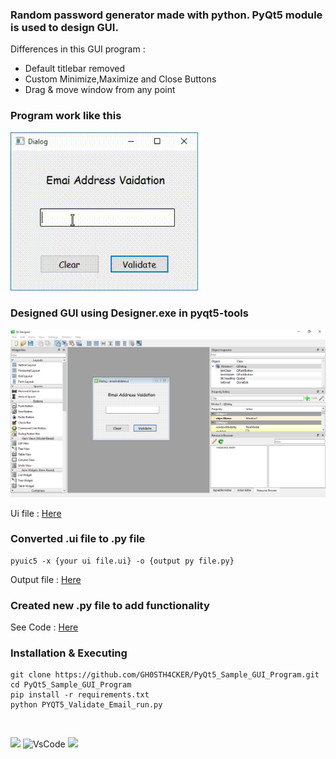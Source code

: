 ### Random password generator made with python. PyQt5 module is used to design GUI.

Differences in this GUI program :

* Default titlebar removed
* Custom Minimize,Maximize and Close Buttons
* Drag & move window from any point

### Program work like this 
<img src='https://raw.githubusercontent.com/GH0STH4CKER/PyQt5_Sample_GUI_Program/main/images/Running_program_Pyqt5.gif' width='300px'>

### Designed GUI using Designer.exe in pyqt5-tools 
<img src='https://raw.githubusercontent.com/GH0STH4CKER/PyQt5_Sample_GUI_Program/main/images/QT_Designer_Img.png' width='1000px' >

Ui file : <a href='https://github.com/GH0STH4CKER/PyQt5_Sample_GUI_Program/blob/main/emailvalidate.ui'>Here</a>

### Converted .ui file to .py file
```
pyuic5 -x {your ui file.ui} -o {output py file.py}
```
Output file : <a href='https://github.com/GH0STH4CKER/PyQt5_Sample_GUI_Program/blob/main/PYQT5_Validate_Email_ui.py'>Here</a>

### Created new .py file to add functionality

See Code : <a href='https://github.com/GH0STH4CKER/PyQt5_Sample_GUI_Program/blob/main/PYQT5_Validate_Email_run.py'>Here</a>

### Installation & Executing
```
git clone https://github.com/GH0STH4CKER/PyQt5_Sample_GUI_Program.git
cd PyQt5_Sample_GUI_Program
pip install -r requirements.txt
python PYQT5_Validate_Email_run.py
```
<br>

<a href='https://www.python.org/downloads/release/python-3810/'><img src='https://img.shields.io/badge/python%20%203.8.10-163052?style=flat&logo=python'></a>
![VsCode](https://badgen.net/badge/icon/VS%20Code?icon=visualstudio&label=Made%20with)
<img src='https://img.shields.io/github/license/GH0STH4CKER/PyQt5_Sample_GUI_Program.svg'>
